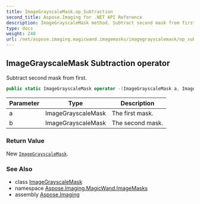 ```yaml
---
title: ImageGrayscaleMask.op_Subtraction
second_title: Aspose.Imaging for .NET API Reference
description: ImageGrayscaleMask method. Subtract second mask from first
type: docs
weight: 240
url: /net/aspose.imaging.magicwand.imagemasks/imagegrayscalemask/op_subtraction/
---
```

## ImageGrayscaleMask Subtraction operator

Subtract second mask from first.

```csharp
public static ImageGrayscaleMask operator -(ImageGrayscaleMask a, ImageGrayscaleMask b)
```

| Parameter | Type | Description |
| --- | --- | --- |
| a | ImageGrayscaleMask | The first mask. |
| b | ImageGrayscaleMask | The second mask. |

### Return Value

New [`ImageGrayscaleMask`](../).

### See Also

* class [ImageGrayscaleMask](../)
* namespace [Aspose.Imaging.MagicWand.ImageMasks](../../imagegrayscalemask/)
* assembly [Aspose.Imaging](../../../)


